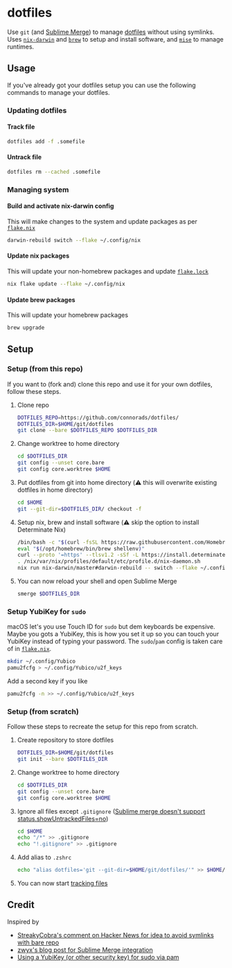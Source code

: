 # dotfiles

Use `git` (and [Sublime Merge](https://www.sublimemerge.com/)) to manage [dotfiles](https://en.wikipedia.org/wiki/Hidden_file_and_hidden_directory#Unix_and_Unix-like_environments) without using symlinks. Uses [`nix-darwin`](https://github.com/LnL7/nix-darwin) and [`brew`](https://brew.sh/) to setup and install software, and [`mise`](https://github.com/connorads/mise/) to manage runtimes.

## Usage

If you've already got your dotfiles setup you can use the following commands to manage your dotfiles.

### Updating dotfiles

#### Track file

```sh
dotfiles add -f .somefile
```

#### Untrack file

```sh
dotfiles rm --cached .somefile
```

### Managing system

#### Build and activate nix-darwin config

This will make changes to the system and update packages as per [`flake.nix`](.config/nix/flake.nix)

```sh
darwin-rebuild switch --flake ~/.config/nix
```

#### Update nix packages

This will update your non-homebrew packages and update [`flake.lock`](.config/nix/flake.lock)

```sh
nix flake update --flake ~/.config/nix
```

#### Update brew packages

This will update your homebrew packages

```sh
brew upgrade
```

## Setup

### Setup (from this repo)

If you want to (fork and) clone this repo and use it for your own dotfiles, follow these steps.

1. Clone repo

    ```sh
    DOTFILES_REPO=https://github.com/connorads/dotfiles/
    DOTFILES_DIR=$HOME/git/dotfiles
    git clone --bare $DOTFILES_REPO $DOTFILES_DIR
    ```

2. Change worktree to home directory

    ```sh
    cd $DOTFILES_DIR
    git config --unset core.bare
    git config core.worktree $HOME
    ```

3. Put dotfiles from git into home directory (⚠️ this will overwrite existing dotfiles in home directory)

    ```sh
    cd $HOME
    git --git-dir=$DOTFILES_DIR/ checkout -f
    ```

4. Setup nix, brew and install software (⚠️ skip the option to install Determinate Nix)

    ```sh
    /bin/bash -c "$(curl -fsSL https://raw.githubusercontent.com/Homebrew/install/HEAD/install.sh)"
    eval "$(/opt/homebrew/bin/brew shellenv)"
    curl --proto '=https' --tlsv1.2 -sSf -L https://install.determinate.systems/nix | sh -s -- install
    . /nix/var/nix/profiles/default/etc/profile.d/nix-daemon.sh
    nix run nix-darwin/master#darwin-rebuild -- switch --flake ~/.config/nix
    ```

5. You can now reload your shell and open Sublime Merge

    ```sh
    smerge $DOTFILES_DIR
    ```

### Setup YubiKey for `sudo`

macOS let's you use Touch ID for `sudo` but dem keyboards be expensive. Maybe you gots a YubiKey, this is how you set it up so you can touch your YubiKey instead of typing your password. The `sudo`/`pam` config is taken care of in [`flake.nix`](.config/nix/flake.nix).

```sh
mkdir ~/.config/Yubico
pamu2fcfg > ~/.config/Yubico/u2f_keys
```

Add a second key if you like

```sh
pamu2fcfg -n >> ~/.config/Yubico/u2f_keys
```

### Setup (from scratch)

Follow these steps to recreate the setup for this repo from scratch.

1. Create repository to store dotfiles

    ```sh
    DOTFILES_DIR=$HOME/git/dotfiles
    git init --bare $DOTFILES_DIR
    ```

2. Change worktree to home directory

    ```sh
    cd $DOTFILES_DIR
    git config --unset core.bare
    git config core.worktree $HOME
    ```

3. Ignore all files except `.gitignore` ([Sublime merge doesn't support status.showUntrackedFiles=no](https://github.com/sublimehq/sublime_merge/issues/1544))

    ```sh
    cd $HOME
    echo "/*" >> .gitignore
    echo "!.gitignore" >> .gitignore
    ```

4. Add alias to `.zshrc`

    ```sh
    echo "alias dotfiles='git --git-dir=$HOME/git/dotfiles/'" >> $HOME/.zshrc
    ```

5. You can now start [tracking files](#usage)

## Credit

Inspired by

- [StreakyCobra's comment on Hacker News for idea to avoid symlinks with bare repo](https://news.ycombinator.com/item?id=11071754)
- [zwyx's blog post for Sublime Merge integration](https://zwyx.dev/blog/your-dotfiles-in-a-git-repo)
- [Using a YubiKey (or other security key) for sudo via pam](https://neilzone.co.uk/2022/11/using-a-yubikey-or-other-security-key-for-sudo-via-pam/)
